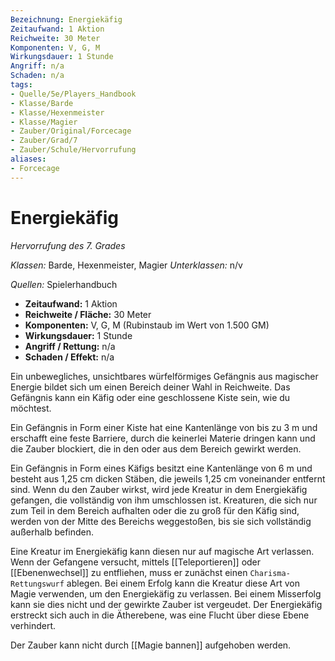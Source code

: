 ```yaml
---
Bezeichnung: Energiekäfig
Zeitaufwand: 1 Aktion
Reichweite: 30 Meter
Komponenten: V, G, M 
Wirkungsdauer: 1 Stunde
Angriff: n/a
Schaden: n/a
tags:
- Quelle/5e/Players_Handbook
- Klasse/Barde
- Klasse/Hexenmeister
- Klasse/Magier
- Zauber/Original/Forcecage
- Zauber/Grad/7
- Zauber/Schule/Hervorrufung
aliases:
- Forcecage
---
```

# Energiekäfig
_Hervorrufung des 7. Grades_

_Klassen:_ Barde, Hexenmeister, Magier
_Unterklassen:_  n/v

_Quellen:_ Spielerhandbuch

- **Zeitaufwand:** 1 Aktion
- **Reichweite / Fläche:** 30 Meter
- **Komponenten:** V, G, M (Rubinstaub im Wert von 1.500 GM)
- **Wirkungsdauer:** 1 Stunde
- **Angriff / Rettung:** n/a
- **Schaden / Effekt:**  n/a

Ein unbewegliches, unsichtbares würfelförmiges Gefängnis aus magischer Energie bildet sich um einen Bereich deiner Wahl in Reichweite. Das Gefängnis kann ein Käfig oder eine geschlossene Kiste sein, wie du möchtest.

Ein Gefängnis in Form einer Kiste hat eine Kantenlänge von bis zu 3 m und erschafft eine feste Barriere, durch die keinerlei Materie dringen kann und die Zauber blockiert, die in den oder aus dem Bereich gewirkt werden.

Ein Gefängnis in Form eines Käfigs besitzt eine Kantenlänge von 6 m und besteht aus 1,25 cm dicken Stäben, die jeweils 1,25 cm voneinander entfernt sind. Wenn du den Zauber wirkst, wird jede Kreatur in dem Energiekäfig gefangen, die vollständig von ihm umschlossen ist. Kreaturen, die sich nur zum Teil in dem Bereich aufhalten oder die zu groß für den Käfig sind, werden von der Mitte des Bereichs weggestoßen, bis sie sich vollständig außerhalb befinden.

Eine Kreatur im Energiekäfig kann diesen nur auf magische Art verlassen. Wenn der Gefangene versucht, mittels [[Teleportieren]] oder [[Ebenenwechsel]] zu entfliehen, muss er zunächst einen `Charisma-Rettungswurf` ablegen. Bei einem Erfolg kann die Kreatur diese Art von Magie verwenden, um den Energiekäfig zu verlassen. Bei einem Misserfolg kann sie dies nicht und der gewirkte Zauber ist vergeudet. Der Energiekäfig erstreckt sich auch in die Ätherebene, was eine Flucht über diese Ebene verhindert.

Der Zauber kann nicht durch [[Magie bannen]] aufgehoben werden.
